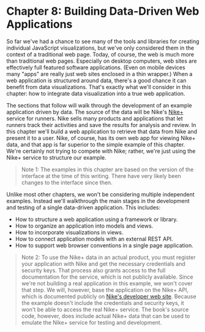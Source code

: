 # Chapter 8: Building Data-Driven Web Applications

So far we've had a chance to see many of the tools and libraries for creating individual JavaScript visualizations, but we've only considered them in the context of a traditional web page. Today, of course, the web is much more than traditional web pages. Especially on desktop computers, web sites are effectively full featured software applications. (Even on mobile devices many "apps" are really just web sites enclosed in a thin wrapper.) When a web application is structured around data, there's a good chance it can benefit from data visualizations. That's exactly what we'll consider in this chapter: how to integrate data visualization into a true web application.

The sections that follow will walk through the development of an example application driven by data. The source of the data will be Nike's [Nike+](http://nikeplus.com) service for runners. Nike sells many products and applications that let runners track their activities and save the results for analysis and review. In this chapter we'll build a web application to retrieve that data from Nike and present it to a user. Nike, of course, has its own web app for viewing Nike+ data, and that app is far superior to the simple example of this chapter. We're certainly not trying to compete with Nike; rather, we're just using the Nike+ service to structure our example.

> Note 1: The examples in this chapter are based on the version of the interface at the time of this writing. There have very likely been changes to the interface since then.

Unlike most other chapters, we won't be considering multiple independent examples. Instead we'll walkthrough the main stages in the development and testing of a single data-driven application. This includes:

* How to structure a web application using a framework or library.
* How to organize an application into models and views.
* How to incorporate visualizations in views.
* How to connect application models with an external <span class="smcp">REST</span> <span class="smcp">API</span>.
* How to support web browser conventions in a single page application. 

> Note 2: To use the Nike+ data in an actual product, you must register your application with Nike and get the necessary credentials and security keys. That process also grants access to the full documentation for the service, which is not publicly available. Since we're not building a real application in this example, we won't cover that step. We will, however, base the application on the Nike+ <span class="smcp">API</span>, which is documented publicly on [Nike's developer web site](https://developer.nike.com/index.html). Because the example doesn't include the credentials and security keys, it won't be able to access the real Nike+ service. The book's source code, however, does include actual Nike+ data that can be used to emulate the Nike+ service for testing and development.

